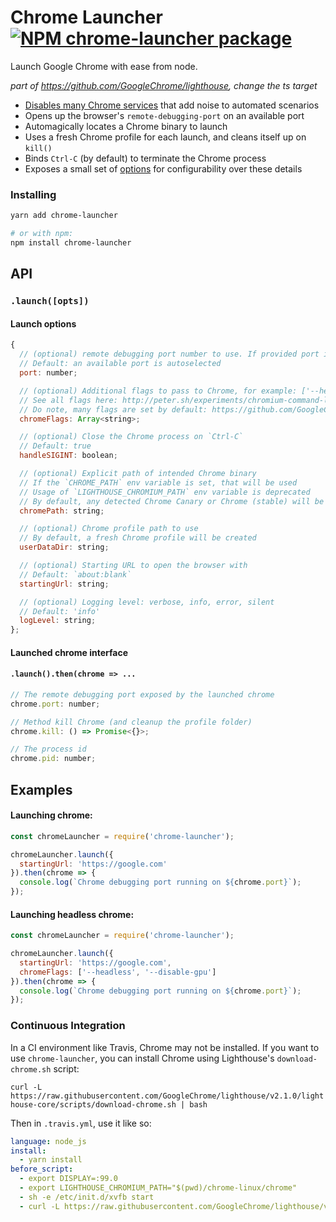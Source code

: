# Chrome Launcher [![NPM chrome-launcher package](https://img.shields.io/npm/v/chrome-launcher.svg)](https://npmjs.org/package/chrome-launcher)

Launch Google Chrome with ease from node.

*part of <https://github.com/GoogleChrome/lighthouse>, change the ts target*

* [Disables many Chrome services](https://github.com/GoogleChrome/lighthouse/blob/master/chrome-launcher/flags.ts) that add noise to automated scenarios
* Opens up the browser's `remote-debugging-port` on an available port
* Automagically locates a Chrome binary to launch
* Uses a fresh Chrome profile for each launch, and cleans itself up on `kill()`
* Binds `Ctrl-C` (by default) to terminate the Chrome process
* Exposes a small set of [options](#api) for configurability over these details

### Installing

```sh
yarn add chrome-launcher

# or with npm:
npm install chrome-launcher
```


## API

### `.launch([opts])`

#### Launch options

```js
{
  // (optional) remote debugging port number to use. If provided port is already busy, launch() will reject
  // Default: an available port is autoselected
  port: number;

  // (optional) Additional flags to pass to Chrome, for example: ['--headless', '--disable-gpu']
  // See all flags here: http://peter.sh/experiments/chromium-command-line-switches/
  // Do note, many flags are set by default: https://github.com/GoogleChrome/lighthouse/blob/master/chrome-launcher/flags.ts
  chromeFlags: Array<string>;

  // (optional) Close the Chrome process on `Ctrl-C`
  // Default: true
  handleSIGINT: boolean;

  // (optional) Explicit path of intended Chrome binary
  // If the `CHROME_PATH` env variable is set, that will be used
  // Usage of `LIGHTHOUSE_CHROMIUM_PATH` env variable is deprecated
  // By default, any detected Chrome Canary or Chrome (stable) will be launched
  chromePath: string;

  // (optional) Chrome profile path to use
  // By default, a fresh Chrome profile will be created
  userDataDir: string;

  // (optional) Starting URL to open the browser with
  // Default: `about:blank`
  startingUrl: string;

  // (optional) Logging level: verbose, info, error, silent
  // Default: 'info'
  logLevel: string;
};
```

#### Launched chrome interface

#### `.launch().then(chrome => ...`

```js
// The remote debugging port exposed by the launched chrome
chrome.port: number;

// Method kill Chrome (and cleanup the profile folder)
chrome.kill: () => Promise<{}>;

// The process id
chrome.pid: number;
```


## Examples

#### Launching chrome:

```js
const chromeLauncher = require('chrome-launcher');

chromeLauncher.launch({
  startingUrl: 'https://google.com'
}).then(chrome => {
  console.log(`Chrome debugging port running on ${chrome.port}`);
});
```


#### Launching headless chrome:

```js
const chromeLauncher = require('chrome-launcher');

chromeLauncher.launch({
  startingUrl: 'https://google.com',
  chromeFlags: ['--headless', '--disable-gpu']
}).then(chrome => {
  console.log(`Chrome debugging port running on ${chrome.port}`);
});
```

### Continuous Integration

In a CI environment like Travis, Chrome may not be installed. If you want to use `chrome-launcher`, you can install Chrome using Lighthouse's `download-chrome.sh` script:

`curl -L https://raw.githubusercontent.com/GoogleChrome/lighthouse/v2.1.0/lighthouse-core/scripts/download-chrome.sh | bash`

Then in `.travis.yml`, use it like so:

```yaml
language: node_js
install:
  - yarn install
before_script:
  - export DISPLAY=:99.0
  - export LIGHTHOUSE_CHROMIUM_PATH="$(pwd)/chrome-linux/chrome"
  - sh -e /etc/init.d/xvfb start
  - curl -L https://raw.githubusercontent.com/GoogleChrome/lighthouse/v2.1.0/lighthouse-core/scripts/download-chrome.sh | bash
```
